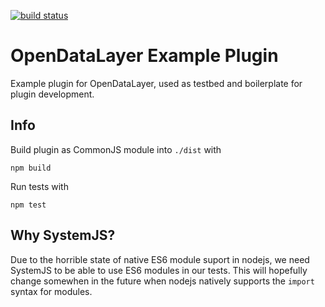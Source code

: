 [![build status](https://gitlab.gkh-setu.de/bsna/opendatalayer-plugin-example/badges/master/build.svg)](https://gitlab.gkh-setu.de/bsna/opendatalayer-plugin-example/commits/master)

# OpenDataLayer Example Plugin
Example plugin for OpenDataLayer, used as testbed and boilerplate for plugin development.

## Info
Build plugin as CommonJS module into `./dist` with

    npm build

Run tests with

    npm test

## Why SystemJS?
Due to the horrible state of native ES6 module suport in nodejs, we need SystemJS to be able to use ES6 modules in our tests.
This will hopefully change somewhen in the future when nodejs natively supports the `import` syntax for modules.
